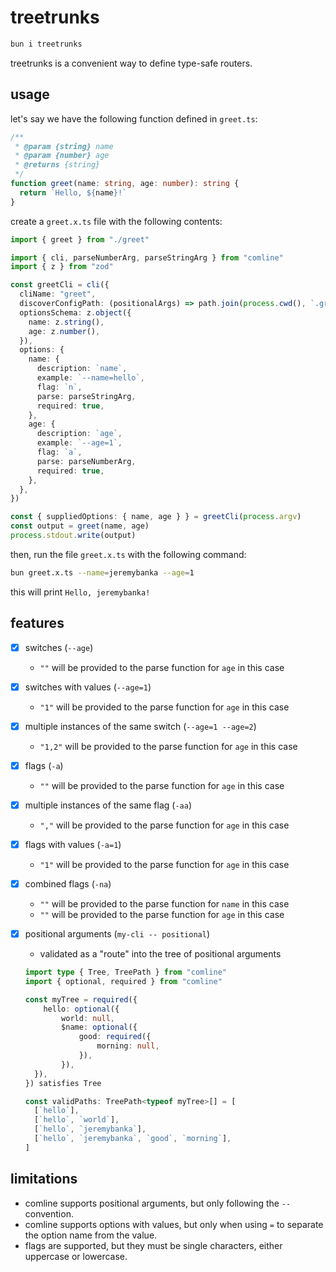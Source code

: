 # treetrunks

```sh
bun i treetrunks
```

treetrunks is a convenient way to define type-safe routers.

## usage

let's say we have the following function defined in `greet.ts`:

```typescript
/**
 * @param {string} name
 * @param {number} age
 * @returns {string}
 */
function greet(name: string, age: number): string {
  return `Hello, ${name}!`
}
```

create a `greet.x.ts` file with the following contents:

```typescript
import { greet } from "./greet"

import { cli, parseNumberArg, parseStringArg } from "comline"
import { z } from "zod"

const greetCli = cli({
  cliName: "greet",
  discoverConfigPath: (positionalArgs) => path.join(process.cwd(), `.greet-config.json`),
  optionsSchema: z.object({
    name: z.string(),
    age: z.number(),
  }),
  options: {
    name: {
      description: `name`,
      example: `--name=hello`,
      flag: `n`,
      parse: parseStringArg,
      required: true,
    },
    age: {
      description: `age`,
      example: `--age=1`,
      flag: `a`,
      parse: parseNumberArg,
      required: true,
    },
  },
})

const { suppliedOptions: { name, age } } = greetCli(process.argv)
const output = greet(name, age) 
process.stdout.write(output)
```

then, run the file `greet.x.ts` with the following command:

```sh
bun greet.x.ts --name=jeremybanka --age=1
```

this will print `Hello, jeremybanka!`

## features
- [x] switches (`--age`)
  - `""` will be provided to the parse function for `age` in this case
- [x] switches with values (`--age=1`)
  - `"1"` will be provided to the parse function for `age` in this case
- [x] multiple instances of the same switch (`--age=1 --age=2`) 
  - `"1,2"` will be provided to the parse function for `age` in this case
- [x] flags (`-a`)
  - `""` will be provided to the parse function for `age` in this case
- [x] multiple instances of the same flag (`-aa`)
  - `","` will be provided to the parse function for `age` in this case
- [x] flags with values (`-a=1`)
  - `"1"` will be provided to the parse function for `age` in this case
- [x] combined flags (`-na`)
  - `""` will be provided to the parse function for `name` in this case
  - `""` will be provided to the parse function for `age` in this case
- [x] positional arguments (`my-cli -- positional`)
  - validated as a "route" into the tree of positional arguments
  ```typescript
  import type { Tree, TreePath } from "comline"
  import { optional, required } from "comline"

  const myTree = required({
	  hello: optional({
		  world: null,
		  $name: optional({
			  good: required({
				  morning: null,
			  }),
		  }),
  	}),
  }) satisfies Tree

  const validPaths: TreePath<typeof myTree>[] = [
    [`hello`],
    [`hello`, `world`],
    [`hello`, `jeremybanka`],
    [`hello`, `jeremybanka`, `good`, `morning`],
  ]
  ```
  

## limitations

- comline supports positional arguments, but only following the `--` convention.
- comline supports options with values, but only when using `=` to separate the option name from the value.
- flags are supported, but they must be single characters, either uppercase or lowercase.
